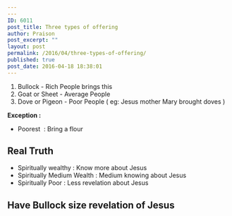 ```yaml
---
---
ID: 6011
post_title: Three types of offering
author: Praison
post_excerpt: ""
layout: post
permalink: /2016/04/three-types-of-offering/
published: true
post_date: 2016-04-18 18:38:01
---
```

<ol>
 	<li>Bullock - Rich People brings this</li>
 	<li>Goat or Sheet - Average People</li>
 	<li>Dove or Pigeon - Poor People ( eg: Jesus mother Mary brought doves )</li>
</ol>
<strong>Exception : </strong>
<ul>
 	<li>Poorest  : Bring a flour</li>
</ul>
<h2><strong>Real Truth</strong></h2>
<ul>
 	<li>Spiritually wealthy : Know more about Jesus</li>
 	<li>Spiritually Medium Wealth : Medium knowing about Jesus</li>
 	<li>Spiritually Poor : Less revelation about Jesus</li>
</ul>
<h2><strong>Have Bullock size revelation of Jesus</strong></h2>
